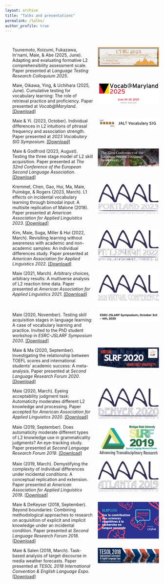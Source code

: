 ```yaml
---
layout: archive
title: "Talks and presentations"
permalink: /talks/
author_profile: true
---
```

<br/>

<ol reversed>
  <li style="display:flex; align-items:flex-start; gap:15px; margin-bottom:1em;">
    <div style="flex:1;">
      Tsunemoto, Koizumi, Fukazawa, In'nami, Maie, & Abe (2025, June). Adapting and evaluating formative L2 comprehensibility assessment scale. 
      Paper presented at <i>Language Testing Research Colloquium 2025</i>.
    </div>
    <div>
      <img src="/assets/LTRC2025.png" alt="LTRC" style="width:200px;"/>
    </div>
  </li>

  <li style="display:flex; align-items:flex-start; gap:15px; margin-bottom:1em;">
    <div style="flex:1;">
      Maie, Oikawa, Ying, & Uchihara (2025, June). Cumulative testing for vocabulary learning: The role of retrieval practice and proficiency. 
      Paper presented at <i>Vocab@Maryland</i>. 
      <a href="https://doi.org/10.1017/S026144482500059X">[Download]</a>
    </div>
    <div>
      <img src="/assets/VocabMaryland.jpg" alt="VocabMaryland" style="width:200px;"/>
    </div>
  </li>

  <li style="display:flex; align-items:flex-start; gap:15px; margin-bottom:1em;">
    <div style="flex:1;">
      Maie & Yi. (2023, October). Individual differences in L2 intuitions of phrasal frequency and association strength. 
      Paper presented at <i>2023 Vocabulary SIG Symposium</i>. 
      <a href="https://github.com/maieryo/research/blob/presentations/MaieYi2023VocabSIG.pdf">[Download]</a>
    </div>
    <div>
      <img src="/assets/VocabSIG.png" alt="VocabSIG" style="width:200px;"/>
    </div>
  </li>

  <li style="display:flex; align-items:flex-start; gap:15px; margin-bottom:1em;">
    <div style="flex:1;">
      Maie & Godfroid (2023, August). Testing the three stage model of L2 skill acquisition. 
      Paper presented at <i>The 32nd Conference of the European Second Language Association</i>. 
      <a href="https://github.com/maieryo/research/blob/presentations/MaieGodfroidEuroSLA32.pdf">[Download]</a>
    </div>
    <div>
      <img src="/assets/EuroSLA32.png" alt="EuroSLA32" style="width:200px;"/>
    </div>
  </li>

  <li style="display:flex; align-items:flex-start; gap:15px; margin-bottom:1em;">
    <div style="flex:1;">
      Kremmel, Chen, Gao, Hui, Ma, Maie, Puimège, & Rogers (2023, March). L1 effects on incidental vocabulary learning through bimodal input: A multisite replication of Malone (2018). 
      Paper presented at <i>American Association for Applied Linguistics 2023</i>. 
      <a href="https://github.com/maieryo/research/blob/presentations/KremmelEtAlAAAL2023.pdf">[Download]</a>
    </div>
    <div>
      <img src="/assets/AAAL2023.png" alt="AAAL2023" style="width:200px;"/>
    </div>
  </li>

  <li style="display:flex; align-items:flex-start; gap:15px; margin-bottom:1em;">
    <div style="flex:1;">
      Kim, Maie, Suga, Miller & Hui (2022, March). Revisiting learning without awareness with academic and non-academic samples: An individual differences study. 
      Paper presented at <i>American Association for Applied Linguistics 2022</i>. 
      <a href="https://github.com/maieryo/research/blob/presentations/KimEtAlAAAL2022.pdf">[Download]</a>
    </div>
    <div>
      <img src="/assets/AAAL2022.jpg" alt="AAAL2022" style="width:200px;"/>
    </div>
  </li>

  <li style="display:flex; align-items:flex-start; gap:15px; margin-bottom:1em;">
    <div style="flex:1;">
      Maie (2021, March). Arbitrary choices, arbitrary results: A multiverse analysis of L2 reaction time data. 
      Paper presented at <i>American Association for Applied Linguistics 2021</i>. 
      <a href="https://github.com/maieryo/research/blob/presentations/MaieAAAL2021v2.pdf">[Download]</a>
    </div>
    <div>
      <img src="/assets/AAAL2021.png" alt="AAAL2021" style="width:200px;"/>
    </div>
  </li>

  <li style="display:flex; align-items:flex-start; gap:15px; margin-bottom:1em;">
    <div style="flex:1;">
      Maie (2020, November). Testing skill acquisition stages in language learning: A case of vocabulary learning and practice. 
      Invited to the PhD student workshop in <i>ESRC-JSLARF Symposium 2020</i>. 
      <a href="https://github.com/maieryo/research/blob/presentations/MaieJSLARF2020.pdf">[Download]</a>
    </div>
    <div>
      <img src="/assets/ESRC.png" alt="ESRC" style="width:200px;"/>
    </div>
  </li>

  <li style="display:flex; align-items:flex-start; gap:15px; margin-bottom:1em;">
    <div style="flex:1;">
      Maie & Ma (2020, September). Investigating the relationship between TOEFL scores and international students’ academic success: A meta-analysis. 
      Paper presented at <i>Second Language Research Forum 2020</i>. 
      <a href="https://github.com/maieryo/research/blob/presentations/MaieMaSLRF2020.pdf">[Download]</a>
    </div>
    <div>
      <img src="/assets/SLRF2020.png" alt="SLRF2020" style="width:200px;"/>
    </div>
  </li>

  <li style="display:flex; align-items:flex-start; gap:15px; margin-bottom:1em;">
    <div style="flex:1;">
      Maie (2020, March). Eyeing acceptability judgment task: Automaticity moderates different L2 knowledge and processing. 
      Paper accepted for <i>American Association for Applied Linguistics 2020</i>. 
      <a href="https://github.com/maieryo/research/blob/presentations/MaieJSLARF2020.pdf">[Download]</a>
    </div>
    <div>
      <img src="/assets/AAAL2020.png" alt="AAAL2020" style="width:200px;"/>
    </div>
  </li>

  <li style="display:flex; align-items:flex-start; gap:15px; margin-bottom:1em;">
    <div style="flex:1;">
      Maie (2019, September). Does automaticity moderate different types of L2 knowledge use in grammaticality judgments? An eye-tracking study. 
      Paper presented at <i>Second Language Research Forum 2019</i>. 
      <a href="https://github.com/maieryo/research/blob/presentations/MaieSLRF2019.pdf">[Download]</a>
    </div>
    <div>
      <img src="/assets/SLRF2019.jpg" alt="SLRF2019" style="width:200px;"/>
    </div>
  </li>

  <li style="display:flex; align-items:flex-start; gap:15px; margin-bottom:1em;">
    <div style="flex:1;">
      Maie (2019, March). Demystifying the complexity of individual differences under incidental conditions: A conceptual replication and extension. 
      Paper presented at <i>American Association for Applied Linguistics 2019</i>. 
      <a href="https://github.com/maieryo/research/blob/presentations/MaieAAAL2019.pdf">[Download]</a>
    </div>
    <div>
      <img src="/assets/AAAL2019.jpg" alt="AAAL2019" style="width:200px;"/>
    </div>
  </li>

  <li style="display:flex; align-items:flex-start; gap:15px; margin-bottom:1em;">
    <div style="flex:1;">
      Maie & DeKeyser (2018, September). Beyond boundaries: Combining methodological approaches to research on acquisition of explicit and implicit knowledge under an incidental condition. 
      Paper presented at <i>Second Language Research Forum 2018</i>. 
      <a href="https://github.com/maieryo/research/blob/presentations/MaieDeKeyserSLRF2018.pdf">[Download]</a>
    </div>
    <div>
      <img src="/assets/SLRF2018.png" alt="SLRF2018" style="width:200px;"/>
    </div>
  </li>

  <li style="display:flex; align-items:flex-start; gap:15px; margin-bottom:1em;">
    <div style="flex:1;">
      Maie & Salen (2018, March). Task-based analysis of target discourse in media weather forecasts. 
      Paper presented at <i>TESOL 2018 International Convention & English Language Expo</i>. 
      <a href="https://github.com/maieryo/research/blob/presentations/MaieSalenTESOL2018.pdf">[Download]</a>
    </div>
    <div>
      <img src="/assets/TESOL2018.jpeg" alt="TESOL2018" style="width:200px;"/>
    </div>
  </li>
</ol>

